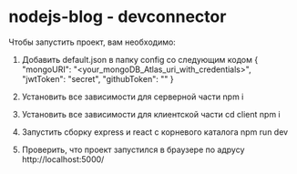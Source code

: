 # nodejs-blog - devconnector
Чтобы запустить проект, вам необходимо:

1. Добавить default.json в папку config со следующим кодом
{
  "mongoURI": "<your_mongoDB_Atlas_uri_with_credentials>",
  "jwtToken": "secret",
  "githubToken": "<yoursecrectaccesstoken>"
}

2. Установить все зависимости для серверной части
npm i

3. Установить все зависимости для клиентской части
cd client
npm i

4. Запустить сборку express и react с корневого каталога
npm run dev

5. Проверить, что проект запустился в браузере по адрусу http://localhost:5000/
